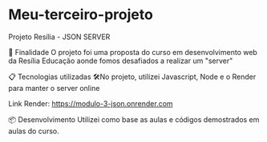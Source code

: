# Meu-terceiro-projeto

Projeto Resília - JSON SERVER

🚀 Finalidade
O projeto foi uma proposta do curso em desenvolvimento web da Resília Educação aonde fomos desafiados a realizar um "server"

📋 Tecnologias utilizadas
🛠️No projeto, utilizei Javascript, Node e o Render para manter o server online

Link Render:
https://modulo-3-json.onrender.com

📦 Desenvolvimento
Utilizei como base as aulas e códigos demostrados em aulas do curso.
